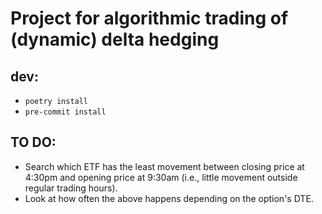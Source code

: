 # Project for algorithmic trading of (dynamic) delta hedging


## dev:

* `poetry install`
* `pre-commit install`


## TO DO:

* Search which ETF has the least movement between closing price at 4:30pm and opening price at 9:30am (i.e., little movement outside regular trading hours).
* Look at how often the above happens depending on the option's DTE.
